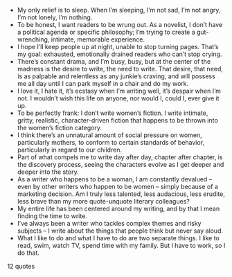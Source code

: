  - My only relief is to sleep. When I’m sleeping, I’m not sad, I’m not angry, I’m not lonely, I’m nothing.
 - To be honest, I want readers to be wrung out. As a novelist, I don’t have a political agenda or specific philosophy; I’m trying to create a gut-wrenching, intimate, memorable experience.
 - I hope I’ll keep people up at night, unable to stop turning pages. That’s my goal: exhausted, emotionally drained readers who can’t stop crying.
 - There’s constant drama, and I’m busy, busy, but at the center of the madness is the desire to write, the need to write. That desire, that need, is as palpable and relentless as any junkie’s craving, and will possess me all day until I can park myself in a chair and do my work.
 - I love it, I hate it, it’s ecstasy when I’m writing well, it’s despair when I’m not. I wouldn’t wish this life on anyone, nor would I, could I, ever give it up.
 - To be perfectly frank: I don’t write women’s fiction. I write intimate, gritty, realistic, character-driven fiction that happens to be thrown into the women’s fiction category.
 - I think there’s an unnatural amount of social pressure on women, particularly mothers, to conform to certain standards of behavior, particularly in regard to our children.
 - Part of what compels me to write day after day, chapter after chapter, is the discovery process, seeing the characters evolve as I get deeper and deeper into the story.
 - As a writer who happens to be a woman, I am constantly devalued – even by other writers who happen to be women – simply because of a marketing decision. Am I truly less talented, less audacious, less erudite, less brave than my more quote-unquote literary colleagues?
 - My entire life has been centered around my writing, and by that I mean finding the time to write.
 - I’ve always been a writer who tackles complex themes and risky subjects – I write about the things that people think but never say aloud.
 - What I like to do and what I have to do are two separate things. I like to read, swim, watch TV, spend time with my family. But I have to work, so I do that.

12 quotes